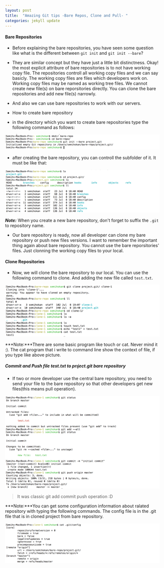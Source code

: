 ```yaml
---
layout: post
title:  "Amazing Git tips -Bare Repos, Clone and Pull- "
categories: jekyll update
---
```


#### Bare Repositories

-	Before explaining the bare repositories, you have seen some question like what is the different
between ```git init``` and ```git init --bare```? 
-	They are similar concept but they have just a little bit distinctness. Okay! the most explicit attribure of bare repositories is to not have working copy file. The repositories controll all working copy files and we can say basicly. The working copy files are files which developers work on. Working copy files may be named as working tree files. We cannot create new file(s) on bare reporsitories directly. You can clone the bare repositories and add new file(s) narrowly.
-	And also we can use bare repositories to work with our servers.

-	How to create bare repository

-	in the directory which you want to create bare repositories type the following command as follows:

![image](/images/img.png)

-	after creating the bare repository, you can controll the subfolder of it. It must be like that:

![image](/images/bare2.png)

***Note:*** When you create a new bare repository, don't forget to suffix the ```.git``` to repository name.

-	Our bare repository is ready, now all developer can clone my bare repository or push new files versions. I want to remember the important thing again about bare repository. You cannot use the bare reporsitories' files. Just clonning the working copy files to your local.

#### Clone Repositories

-	Now, we will clone the bare repository to our local. You can use the following command to clone. And adding the new file called ```test.txt```.

![image](/images/clone1.png)

***Note:***There are some basic program like touch or cat. Never mind it :). The cat program that i write to command line show the context of file, if you type like above picture.

##### Commit and Push file test.txt to prıject.git bare repository

-	If two or more developer use the central bare repository, you need to send your file to the bare repository so that other developers get new files(this means pull operation).

![image](/images/commit.png)

>	It was classic git add commit push operation :D

***Note:***You can get some configuration information about ralated repository with typing the following commands. The config file is in the .git file that is in cloned project from bare repository.

![images](/images/config.png)


